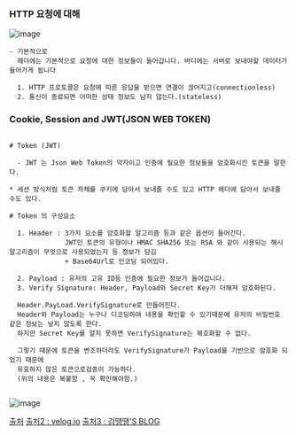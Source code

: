 ### HTTP 요청에 대해

![image](https://user-images.githubusercontent.com/43161245/93055150-70291a00-f6a5-11ea-9bd0-40c73b7d1551.png)

```
- 기본적으로
  헤더에는 기본적으로 요청에 대한 정보들이 들어갑니다. 바디에는 서버로 보내야할 데이터가 들어가게 됩니다
  
  1. HTTP 프로토콜은 요청에 따른 응답을 받으면 연결이 끊어지고(connectionless)
  2. 통신이 종료되면 어떠한 상태 정보도 남지 않는다.(stateless)

```

### Cookie, Session and JWT(JSON WEB TOKEN)

```

# Token (JWT)

  - JWT 는 Json Web Token의 약자이고 인증에 필요한 정보들을 암호화시킨 토큰을 말한다.
  
* 세션 방식처럼 토큰 자체를 쿠키에 담아서 보내줄 수도 있고 HTTP 헤더에 담아서 보내줄 수도 있다.

# Token 의 구성요소

  1. Header : 3가지 요소를 암호화할 알고리즘 등과 같은 옵션이 들어간다.
              JWT인 토큰의 유형이나 HMAC SHA256 또는 RSA 와 같이 사용되는 해시 알고리즘이 무엇으로 사용되었는지 등 정보가 담김
              + Base64Url로 인코딩 되어있다.
              
  2. Payload : 유저의 고유 ID등 인증에 필요한 정보가 들어갑니다.
  3. Verify Signature: Header, Payload와 Secret Key가 더해져 암호화된다.

  Header.PayLoad.VerifySignature로 만들어진다.
  Header와 Payload는 누구나 디코딩하여 내용을 확인할 수 있기때문에 유저의 비밀번호 같은 정보는 넣지 않도록 한다.
  하지만 Secret Key를 알지 못하면 VerifySignature는 복호화할 수 없다.
   
  그렇기 때문에 토큰을 변조하더라도 VerifySignature가 Payload를 기반으로 암호화 되었기 때문에 
  유효하지 않은 토큰으로검증이 가능하다.
  (위의 내용은 복붙함 , 꼭 확인해야함.)
  
```

![image](https://user-images.githubusercontent.com/43161245/93056064-d95d5d00-f6a6-11ea-85d2-fdfbd3d699af.png)

[출처](https://jwt.io/)
[출처2 : velog.io](https://velog.io/@stampid/%EC%BF%A0%ED%82%A4-%EC%84%B8%EC%85%98-%EA%B7%B8%EB%A6%AC%EA%B3%A0-JWT)
[출처3 : 김땡땡'S BLOG](https://yonghyunlee.gitlab.io/node/jwt/)
